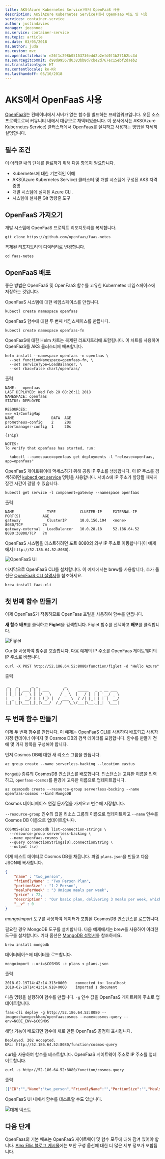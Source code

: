 ```yaml
---
title: AKS(Azure Kubernetes Service)에서 OpenFaaS 사용
description: AKS(Azure Kubernetes Service)에서 OpenFaaS 배포 및 사용
services: container-service
author: justindavies
manager: jeconnoc
ms.service: container-service
ms.topic: article
ms.date: 03/05/2018
ms.author: juda
ms.custom: mvc
ms.openlocfilehash: e26f1c298b05153736edd2b2efd0f1b27162bc3d
ms.sourcegitcommit: d98d99567d0383bb8d7cbe2d767ec15ebf2daeb2
ms.translationtype: HT
ms.contentlocale: ko-KR
ms.lasthandoff: 05/10/2018
---
```

# <a name="using-openfaas-on-aks"></a>AKS에서 OpenFaaS 사용

[OpenFaaS][open-faas]는 컨테이너에서 서버가 없는 함수를 빌드하는 프레임워크입니다. 오픈 소스 프로젝트로써 커뮤니티 내에서 대규모로 채택되었습니다. 이 문서에서는 AKS(Azure Kubernetes Service) 클러스터에서 OpenFaas를 설치하고 사용하는 방법을 자세히 설명합니다.

## <a name="prerequisites"></a>필수 조건

이 아티클 내의 단계를 완료하기 위해 다음 항목이 필요합니다.

* Kubernetes에 대한 기본적인 이해
* AKS(Azure Kubernetes Service) 클러스터 및 개발 시스템에 구성된 AKS 자격 증명
* 개발 시스템에 설치된 Azure CLI.
* 시스템에 설치된 Git 명령줄 도구

## <a name="get-openfaas"></a>OpenFaaS 가져오기

개발 시스템에 OpenFaaS 프로젝트 리포지토리를 복제합니다.

```azurecli-interactive
git clone https://github.com/openfaas/faas-netes
```

복제된 리포지토리의 디렉터리로 변경합니다.

```azurecli-interactive
cd faas-netes
```

## <a name="deploy-openfaas"></a>OpenFaaS 배포

좋은 방법은 OpenFaaS 및 OpenFaaS 함수를 고유한 Kubernetes 네임스페이스에 저장하는 것입니다.

OpenFaaS 시스템에 대한 네임스페이스를 만듭니다.

```azurecli-interactive
kubectl create namespace openfaas
```

OpenFaaS 함수에 대한 두 번째 네임스페이스를 만듭니다.

```azurecli-interactive
kubectl create namespace openfaas-fn
```

OpenFaaS에 대한 Helm 차트는 복제된 리포지토리에 포함됩니다. 이 차트를 사용하여 OpenFaaS를 AKS 클러스터에 배포합니다.

```azurecli-interactive
helm install --namespace openfaas -n openfaas \
  --set functionNamespace=openfaas-fn, \
  --set serviceType=LoadBalancer, \
  --set rbac=false chart/openfaas/
```

출력

```
NAME:   openfaas
LAST DEPLOYED: Wed Feb 28 08:26:11 2018
NAMESPACE: openfaas
STATUS: DEPLOYED

RESOURCES:
==> v1/ConfigMap
NAME                 DATA  AGE
prometheus-config    2     20s
alertmanager-config  1     20s

{snip}

NOTES:
To verify that openfaas has started, run:

  kubectl --namespace=openfaas get deployments -l "release=openfaas, app=openfaas"
```

OpenFaaS 게이트웨이에 액세스하기 위해 공용 IP 주소를 생성합니다. 이 IP 주소를 검색하려면 [kubectl get service][kubectl-get] 명령을 사용합니다. 서비스에 IP 주소가 할당될 때까지 잠깐 시간이 걸릴 수 있습니다.

```console
kubectl get service -l component=gateway --namespace openfaas
```

출력

```console
NAME               TYPE           CLUSTER-IP     EXTERNAL-IP    PORT(S)          AGE
gateway            ClusterIP      10.0.156.194   <none>         8080/TCP         7m
gateway-external   LoadBalancer   10.0.28.18     52.186.64.52   8080:30800/TCP   7m
```

OpenFaaS 시스템을 테스트하려면 포트 8080의 외부 IP 주소로 이동합니다(이 예제에서 `http://52.186.64.52:8080`).

![OpenFaaS UI](media/container-service-serverless/openfaas.png)

마지막으로 OpenFaaS CLI를 설치합니다. 이 예제에서는 brew를 사용합니다, 추가 옵션은 [OpenFaaS CLI 설명서][open-faas-cli]를 참조하세요.

```console
brew install faas-cli
```

## <a name="create-first-function"></a>첫 번째 함수 만들기

이제 OpenFaaS가 작동하므로 OpenFaas 포털을 사용하여 함수를 만듭니다.

**새 함수 배포**를 클릭하고 **Figlet**을 검색합니다. Figlet 함수를 선택하고 **배포**를 클릭합니다.

![Figlet](media/container-service-serverless/figlet.png)

Curl을 사용하여 함수를 호출합니다. 다음 예제의 IP 주소를 OpenFaas 게이트웨이의 IP 주소로 바꿉니다.

```azurecli-interactive
curl -X POST http://52.186.64.52:8080/function/figlet -d "Hello Azure"
```

출력

```console
 _   _      _ _            _
| | | | ___| | | ___      / \    _____   _ _ __ ___
| |_| |/ _ \ | |/ _ \    / _ \  |_  / | | | '__/ _ \
|  _  |  __/ | | (_) |  / ___ \  / /| |_| | | |  __/
|_| |_|\___|_|_|\___/  /_/   \_\/___|\__,_|_|  \___|

```

## <a name="create-second-function"></a>두 번째 함수 만들기

이제 두 번째 함수를 만듭니다. 이 예제는 OpenFaaS CLI를 사용하여 배포되고 사용자 지정 컨테이너 이미지 및 Cosmos DB의 검색 데이터를 포함합니다. 함수를 만들기 전에 몇 가지 항목을 구성해야 합니다.

먼저 Cosmos DB에 대한 새 리소스 그룹을 만듭니다.

```azurecli-interactive
az group create --name serverless-backing --location eastus
```

`MongoDB` 종류의 CosmosDB 인스턴스를 배포합니다. 인스턴스는 고유한 이름을 입력하고, `openfaas-cosmos`를 환경에 고유한 이름으로 업데이트합니다.

```azurecli-interactive
az cosmosdb create --resource-group serverless-backing --name openfaas-cosmos --kind MongoDB
```

Cosmos 데이터베이스 연결 문자열을 가져오고 변수에 저장합니다.

`--resource-group` 인수의 값을 리소스 그룹의 이름으로 업데이트하고 `--name` 인수를 Cosmos DB 이름으로 업데이트합니다.

```azurecli-interactive
COSMOS=$(az cosmosdb list-connection-strings \
  --resource-group serverless-backing \
  --name openfaas-cosmos \
  --query connectionStrings[0].connectionString \
  --output tsv)
```

이제 테스트 데이터로 Cosmos DB를 채웁니다. 파일 `plans.json`을 만들고 다음 JSON에 복사합니다.

```json
{
    "name" : "two_person",
    "friendlyName" : "Two Person Plan",
    "portionSize" : "1-2 Person",
    "mealsPerWeek" : "3 Unique meals per week",
    "price" : 72,
    "description" : "Our basic plan, delivering 3 meals per week, which will feed 1-2 people.",
    "__v" : 0
}
```

*mongoimport* 도구를 사용하여 데이터가 포함된 CosmosDB 인스턴스를 로드합니다.

필요한 경우 MongoDB 도구를 설치합니다. 다음 예제에서는 brew를 사용하여 이러한 도구를 설치합니다. 기타 옵션은 [MongoDB 설명서][install-mongo]를 참조하세요.

```azurecli-interactive
brew install mongodb
```

데이터베이스에 데이터를 로드합니다.

```azurecli-interactive
mongoimport --uri=$COSMOS -c plans < plans.json
```

출력

```console
2018-02-19T14:42:14.313+0000    connected to: localhost
2018-02-19T14:42:14.918+0000    imported 1 document
```

다음 명령을 실행하여 함수를 만듭니다. `-g` 인수 값을 OpenFaaS 게이트웨이 주소로 업데이트합니다.

```azurecli-interctive
faas-cli deploy -g http://52.186.64.52:8080 --image=shanepeckham/openfaascosmos --name=cosmos-query --env=NODE_ENV=$COSMOS
```

해당 기능이 배포되면 함수에 새로 만든 OpenFaaS 끝점이 표시됩니다.

```console
Deployed. 202 Accepted.
URL: http://52.186.64.52:8080/function/cosmos-query
```

curl을 사용하여 함수를 테스트합니다. OpenFaaS 게이트웨이 주소로 IP 주소를 업데이트합니다.

```console
curl -s http://52.186.64.52:8080/function/cosmos-query
```

출력

```json
[{"ID":"","Name":"two_person","FriendlyName":"","PortionSize":"","MealsPerWeek":"","Price":72,"Description":"Our basic plan, delivering 3 meals per week, which will feed 1-2 people."}]
```

OpenFaaS UI 내에서 함수를 테스트할 수도 있습니다.

![대체 텍스트](media/container-service-serverless/OpenFaaSUI.png)

## <a name="next-steps"></a>다음 단계

OpenFaas의 기본 배포는 OpenFaaS 게이트웨이 및 함수 모두에 대해 잠겨 있어야 합니다. [Alex Ellis 블로그 게시물](https://blog.alexellis.io/lock-down-openfaas/)에는 보안 구성 옵션에 대한 더 많은 세부 정보가 포함됩니다.

<!-- LINKS - external -->
[install-mongo]: https://docs.mongodb.com/manual/installation/
[kubectl-get]: https://kubernetes.io/docs/reference/generated/kubectl/kubectl-commands#get
[open-faas]: https://www.openfaas.com/
[open-faas-cli]: https://github.com/openfaas/faas-cli